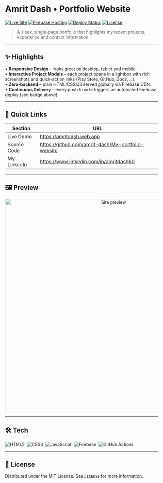 # Amrit Dash • Portfolio Website

[![Live Site](https://img.shields.io/website?down_color=lightgrey&down_message=offline&label=amritdash.web.app&logo=google-chrome&logoColor=white&up_color=brightgreen&up_message=online&url=https%3A%2F%2Famritdash.web.app)](https://amritdash.web.app)
[![Firebase Hosting](https://img.shields.io/badge/hosted%20on-Firebase-FFCA28?logo=firebase&logoColor=000000)](https://firebase.google.com/products/hosting)
[![Deploy Status](https://github.com/amrit-dash/My-portfolio-website/actions/workflows/firebase-hosting.yml/badge.svg)](https://github.com/amrit-dash/My-portfolio-website/actions/workflows/firebase-hosting.yml)
[![License](https://img.shields.io/badge/license-MIT-blue)](LICENSE)

> A sleek, single-page portfolio that highlights my recent projects, experience and contact information.

---

## ✨ Highlights

• **Responsive Design** – looks great on desktop, tablet and mobile.  
• **Interactive Project Modals** – each project opens in a lightbox with rich screenshots and quick-action links (Play Store, GitHub, Docs, …).  
• **Zero-backend** – plain HTML/CSS/JS served globally via Firebase CDN.  
• **Continuous Delivery** – every push to `main` triggers an automated Firebase deploy (see badge above).

---

## 🔗 Quick Links

| Section | URL |
|---------|-----|
| Live Demo | https://amritdash.web.app |
| Source Code | https://github.com/amrit-dash/My-portfolio-website |
| My LinkedIn | https://www.linkedin.com/in/amritdash60 |

---

## 🖼  Preview

<p align="center">
  <img src="luther-1.0.0/images/portfolio/gallery/dashboard.jpg" alt="Site preview" width="700"/>
</p>

---

## 🛠 Tech

![HTML5](https://img.shields.io/badge/HTML5-E34F26?logo=html5&logoColor=white)&nbsp;
![CSS3](https://img.shields.io/badge/CSS3-1572B6?logo=css3&logoColor=white)&nbsp;
![JavaScript](https://img.shields.io/badge/JavaScript-F7DF1E?logo=javascript&logoColor=black)&nbsp;
![Firebase](https://img.shields.io/badge/Firebase-FFCA28?logo=firebase&logoColor=black)&nbsp;
![GitHub Actions](https://img.shields.io/badge/GitHub%20Actions-2088FF?logo=github-actions&logoColor=white)

---

## 📝 License

Distributed under the MIT License. See `LICENSE` for more information. 